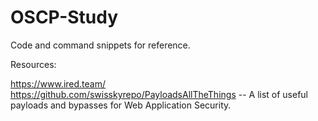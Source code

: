 # OSCP-Study
Code and command snippets for reference.

Resources:

https://www.ired.team/
https://github.com/swisskyrepo/PayloadsAllTheThings -- A list of useful payloads and bypasses for Web Application Security.
